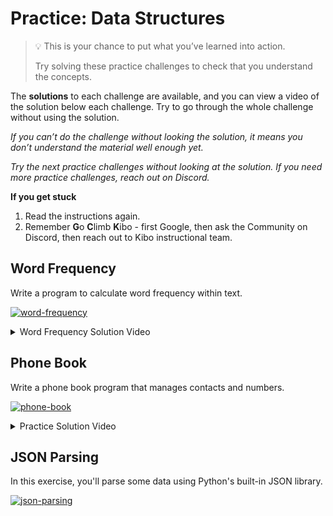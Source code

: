 # Practice: Data Structures

> 💡 This is your chance to put what you’ve learned into action.
>
> Try solving these practice challenges to check that you understand the concepts.

The **solutions** to each challenge are available, and you can view a video of the solution below each challenge.
Try to go through the whole challenge without using the solution.

_If you can’t do the challenge without looking the solution, it means you don’t understand the material well enough yet._

_Try the next practice challenges without looking at the solution. If you need more practice challenges, reach out on Discord._

<aside>

**If you get stuck**
1. Read the instructions again.
2. Remember **G**o **C**limb **K**ibo - first Google, then ask the Community on Discord, then reach out to Kibo instructional team.

</aside>

## Word Frequency

Write a program to calculate word frequency within text.

[![word-frequency](https://img.shields.io/static/v1?label=Open%20Project&message=word%20frequency&color=blue)](https://github.com/kiboschool/programming1-word-frequency)

<details><summary>Word Frequency Solution Video</summary>

<div style="position: relative; padding-bottom: 56.25%; height: 0;"><iframe src="https://www.youtube.com/embed/-zN3hkF7ZyY" frameborder="0" webkitallowfullscreen mozallowfullscreen allowfullscreen style="position: absolute; top: 0; left: 0; width: 100%; height: 100%;"></iframe></div>

</details>

## Phone Book

Write a phone book program that manages contacts and numbers.

[![phone-book](https://img.shields.io/static/v1?label=Open%20Project&message=phone%20book&color=blue)](https://github.com/kiboschool/programming1-phone-book)

<details><summary>Practice Solution Video</summary>

<div style="position: relative; padding-bottom: 56.25%; height: 0;"><iframe src="https://youtube.com/embed/NcCkCwEyd-M" frameborder="0" webkitallowfullscreen mozallowfullscreen allowfullscreen style="position: absolute; top: 0; left: 0; width: 100%; height: 100%;"></iframe></div>

</details>

## JSON Parsing

In this exercise, you'll parse some data using Python's built-in JSON library.

[![json-parsing](https://img.shields.io/static/v1?label=Open%20Project&message=json%20parsing&color=blue)](https://github.com/kiboschool/programming1-json-parsing)
